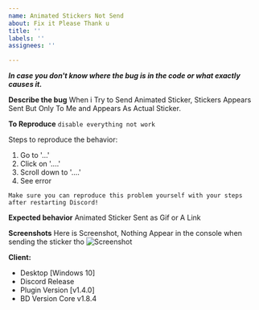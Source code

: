 ```yaml
---
name: Animated Stickers Not Send
about: Fix it Please Thank u
title: ''
labels: ''
assignees: ''

---
```


***In case you don't know where the bug is in the code or what exactly causes it.***

**Describe the bug**
When i Try to Send Animated Sticker, Stickers Appears Sent But Only To Me and Appears As Actual Sticker.

**To Reproduce**
`disable everything not work`

Steps to reproduce the behavior:
1. Go to '...'
2. Click on '....'
3. Scroll down to '....'
4. See error

`Make sure you can reproduce this problem yourself with your steps after restarting Discord!`

**Expected behavior**
Animated Sticker Sent as Gif or A Link

**Screenshots**
Here is Screenshot, Nothing Appear in the console when sending the sticker tho
![Screenshot](https://user-images.githubusercontent.com/60365002/212570104-96e335a7-f100-4ce9-b2ee-cf7370940362.jpg)

**Client:**
 - Desktop [Windows 10]
 - Discord Release
 - Plugin Version [v1.4.0]
 - BD Version Core v1.8.4
